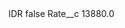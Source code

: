 <?xml version="1.0" encoding="UTF-8"?>
<CustomMetadata xmlns="http://soap.sforce.com/2006/04/metadata" xmlns:xsi="http://www.w3.org/2001/XMLSchema-instance" xmlns:xsd="http://www.w3.org/2001/XMLSchema">
    <label>IDR</label>
    <protected>false</protected>
    <values>
        <field>Rate__c</field>
        <value xsi:type="xsd:double">13880.0</value>
    </values>
</CustomMetadata>
